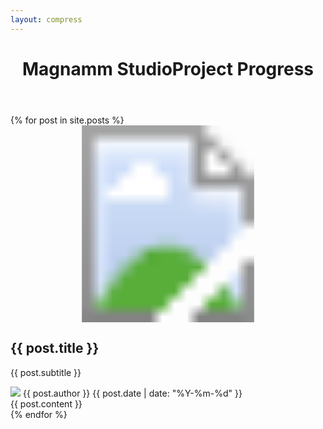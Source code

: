 ```yaml
---
layout: compress
---
```

<html lang="en" class="no-js">
<head>
    <meta charset="UTF-8"/>
    <meta http-equiv="X-UA-Compatible" content="IE=edge">
    <meta name="viewport" content="width=device-width, initial-scale=1">
    <title>{{ site.title }}</title>
    <meta name="description" content="{{ site.description }}"/>
    <meta name="keywords" content="{{ site.keywords }}"/>
    <meta name="author" content="{{ site.author }}"/>
    <link rel="shortcut icon" href="img/favicon.ico">
    <link rel="stylesheet" type="text/css" href="css/normalize.css"/>
    <link rel="stylesheet" type="text/css" href="fonts/font-awesome/css/font-awesome.css"/>
    <link rel="stylesheet" type="text/css" href="css/modern-blog.css"/>
    <!--[if IE]>
    <script type="text/javascript" src="js/vendors/html5.min.js"></script>
    <![endif]-->
    <script>
        if (navigator.userAgent.toLowerCase().indexOf('firefox') > -1) {
            var root = document.getElementsByTagName('html')[0];
            root.setAttribute('class', 'ff');
        }
    </script>
</head>
<body class="body">
<div class="container">
    <header class="header">
        <h1>Magnamm Studio<span>Project Progress</span></h1>
        <nav class="links">
            <!-- <a href="#"><i class="fa fa-twitter-square fa-3x"></i></a> -->
            <!-- <a href="#"><i class="fa fa-instagram fa-3x"></i></a> -->
            <!-- <a href="#"><i class="fa fa-facebook-square fa-3x"></i></a> -->
            <!-- <a href="#"><i class="fa fa-tumblr-square fa-3x"></i></a> -->
        </nav>
    </header>
    <div class="content">
        <!-- trianglify pattern container -->
        <div class="pattern pattern--hidden"></div>
        <!-- cards -->
        <div class="wrapper">
            {% for post in site.posts %}
            <div class="card" data-id="{{ post.id }}">
                <div class="card__container card__container--closed">
                    <svg class="card__image" xmlns="http://www.w3.org/2000/svg"
                         xmlns:xlink="http://www.w3.org/1999/xlink" viewBox="0 0 1920 1200"
                         preserveAspectRatio="xMidYMid slice">
                        <defs>
                            <clipPath id="{{ post.id }}-clip-path">
                                <polygon class="clip" points="0,1200 0,0 1920,0 1920,1200"></polygon>
                            </clipPath>
                        </defs>
                        <image clip-path="url(#{{ post.id }}-clip-path)" width="1920" height="1200"
                               xlink:href="{{ post.image }}"></image>
                    </svg>
                    <div class="card__content">
                        <i class="card__btn-close fa fa-times"></i>
                        <div class="card__caption">
                            <h2 class="card__title">{{ post.title }}</h2>
                            <p class="card__subtitle">{{ post.subtitle }}</p>
                        </div>
                        <div class="card__copy">
                            <div class="meta">
                                <img class="meta__avatar" src="{{ post.avatar }}"/>
                                <span class="meta__author">{{ post.author }}</span>
                                <span class="meta__date">{{ post.date | date: "%Y-%m-%d" }}</span>
                            </div>
                            {{ post.content }}
                        </div>
                    </div>
                </div>
            </div>
            {% endfor %}
            <!-- /cards -->
        </div>
    </div>
    <!-- /container -->
</div>
<!-- JS -->
<script src="js/vendors/trianglify.min.js"></script>
<script src="js/vendors/TweenMax.min.js"></script>
<script src="js/vendors/ScrollToPlugin.min.js"></script>
<script src="js/vendors/cash.min.js"></script>
<script src="js/card-modern-blog.js"></script>
<script src="js/modern-blog.js"></script>
</body>
</html>
